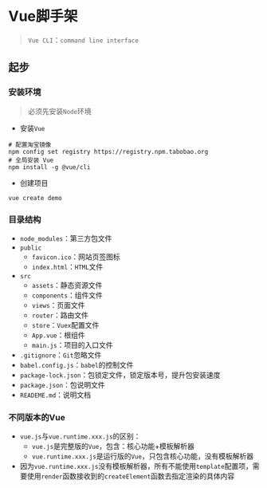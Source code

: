 # Vue脚手架

> `Vue CLI`：`command line interface`

## 起步

### 安装环境

> 必须先安装`Node`环境

- 安装`Vue`

```shell
# 配置淘宝镜像
npm config set registry https://registry.npm.tabobao.org
# 全局安装 Vue
npm install -g @vue/cli
```

- 创建项目

```shell
vue create demo
```

### 目录结构

- `node_modules`：第三方包文件
- `public`
  - `favicon.ico`：网站页签图标
  - `index.html`：`HTML`文件
- `src`
  - `assets`：静态资源文件
  - `components`：组件文件
  - `views`：页面文件
  - `router`：路由文件
  - `store`：`Vuex`配置文件
  - `App.vue`：根组件
  - `main.js`：项目的入口文件
- `.gitignore`：`Git`忽略文件
- `babel.config.js`：`babel`的控制文件
- `package-lock.json`：包锁定文件，锁定版本号，提升包安装速度
- `package.json`：包说明文件
- `READEME.md`：说明文档

### 不同版本的Vue

- `vue.js`与`vue.runtime.xxx.js`的区别：
  - `vue.js`是完整版的`Vue`，包含：核心功能+模板解析器
  - `vue.runtime.xxx.js`是运行版的`Vue`，只包含核心功能，没有模板解析器
- 因为`vue.runtime.xxx.js`没有模板解析器，所有不能使用`template`配置项，需要使用`render`函数接收到的`createElement`函数去指定渲染的具体内容
